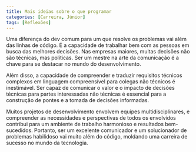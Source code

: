 ```yaml
---
title: Mais ideias sobre o que programar
categories: [Carreira, Júnior]
tags: [Reflexões]
---
```


Uma diferença do dev comum para um que resolve os problemas vai além das linhas de código. É a capacidade de trabalhar bem com as pessoas em busca das melhores decisões. Nas empresas maiores, muitas decisões não são técnicas, mas políticas. Ser um mestre na arte da comunicação é a chave para se destacar no mundo do desenvolvimento.

Além disso, a capacidade de compreender e traduzir requisitos técnicos complexos em linguagem compreensível para colegas não técnicos é inestimável. Ser capaz de comunicar o valor e o impacto de decisões técnicas para partes interessadas não técnicas é essencial para a construção de pontes e a tomada de decisões informadas. 

Muitos projetos de desenvolvimento envolvem equipes multidisciplinares, e compreender as necessidades e perspectivas de todos os envolvidos contribui para um ambiente de trabalho harmonioso e resultados bem-sucedidos. Portanto, ser um excelente comunicador e um solucionador de problemas habilidoso vai muito além do código, moldando uma carreira de sucesso no mundo da tecnologia.